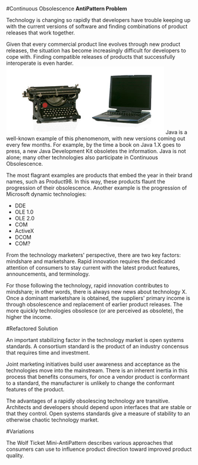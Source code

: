 #Continuous Obsolescence
**AntiPattern Problem**

Technology is changing so rapidly that developers have trouble keeping up with the current versions of software and finding combinations of product releases that work together.

Given that every commercial product line evolves through new product releases, the situation has become increasingly difficult for developers to cope with. Finding compatible releases of products that successfully interoperate is even harder.
<img src="../../../images/anti-patterns/obsolete.jpg">
Java is a well-known example of this phenomenom, with new versions coming out every few months. For example, by the time a book on Java 1.X goes to press, a new Java Development Kit obsoletes the information. Java is not alone; many other technologies also participate in Continuous Obsolescence.

The most flagrant examples are products that embed the year in their brand names, such as Product98. In this way, these products flaunt the progression of their obsolescence. Another example is the progression of Microsoft dynamic technologies:

* DDE
* OLE 1.0
* OLE 2.0
* COM
* ActiveX
* DCOM
* COM?

From the technology marketers' perspective, there are two key factors: mindshare and marketshare. Rapid innovation requires the dedicated attention of consumers to stay current with the latest product features, announcements, and terminology.

For those following the technology, rapid innovation contributes to mindshare; in other words, there is always new news about technology X. Once a dominant marketshare is obtained, the suppliers' primary income is through obsolescence and replacement of earlier product releases. The more quickly technologies obsolesce (or are perceived as obsolete), the higher the income.

#Refactored Solution

An important stabilizing factor in the technology market is open systems standards. A consortium standard is the product of an industry concensus that requires time and investment.

Joint marketing initiatives build user awareness and acceptance as the technologies move into the mainstream. There is an inherent inertia in this process that benefits consumers, for once a vendor product is conformant to a standard, the manufacturer is unlikely to change the conformant features of the product.

The advantages of a rapidly obsolescing technology are transitive. Architects and developers should depend upon interfaces that are stable or that they control. Open systems standards give a measure of stability to an otherwise chaotic technology market.

#Variations

The Wolf Ticket Mini-AntiPattern describes various approaches that consumers can use to influence product direction toward improved product quality.

